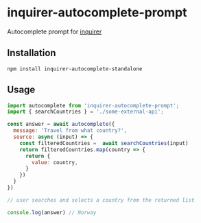 # inquirer-autocomplete-prompt

Autocomplete prompt for [inquirer](https://github.com/SBoudrias/Inquirer.js)

## Installation

```
npm install inquirer-autocomplete-standalone
```

## Usage

```js
import autocomplete from 'inquirer-autocomplete-prompt';
import { searchCountries } = './some-external-api';

const answer = await autocomplete({
  message: 'Travel from what country?',
  source: async (input) => {
    const filteredCountries =  await searchCountries(input)
    return filteredCountries.map(country => {
      return {
        value: country,
      }
    })
  }
})

// user searches and selects a country from the returned list

console.log(answer) // Norway

```
